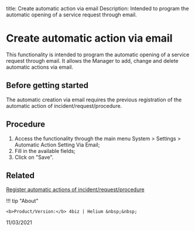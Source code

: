 title: Create automatic action via email
Description: Intended to program the automatic opening of a service request through email.

# Create automatic action via email

This functionality is intended to program the automatic opening of a service request through email. It allows the Manager to add, change and delete automatic actions via email.

## Before getting started

The automatic creation via email requires the previous registration of the automatic action of incident/request/procedure.

## Procedure


1.	Access the functionality through the main menu System > Settings > Automatic Action Setting Via Email;
2.	Fill in the available fields;
3.	Click on "Save".


Related
-------

[Register automatic actions of incident/request/procedure](/en-us/4biz-helium/additional-features/automation-of-operation/configuration/register-automatic-actions-incident-request-procedure.html)

!!! tip "About"

    <b>Product/Version:</b> 4biz | Helium &nbsp;&nbsp;
   11/03/2021
